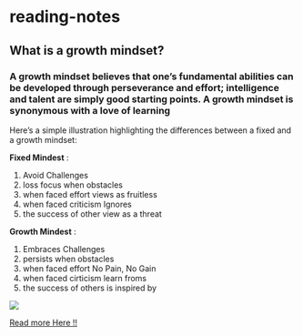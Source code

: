 # reading-notes
## What is a growth mindset?
### A growth mindset believes that one’s fundamental abilities can be developed through perseverance and effort; intelligence and talent are simply good starting points. A growth mindset is synonymous with a love of learning
Here’s a simple illustration highlighting the differences between a fixed and a growth mindset:

__Fixed Mindest__ : 
 
1. Avoid Challenges 
1. loss focus when obstacles 
1. when faced effort views as fruitless
1. when faced criticism Ignores 
 1. the success of other view as a threat 
 
 __Growth Mindest__ :
 
 1. Embraces Challenges 
 1. persists when obstacles 
 1. when faced effort No Pain, No Gain 
 1. when faced cirticism learn froms 
 1. the success of others is inspired by 
 
 
![](https://www.piperandgold.com/sites/default/files/pg.blogpostheadercassie.5.1.19-01.png)

 [ Read more Here !!](https://www.atlassian.com/blog/inside-atlassian/growth-mindset)
 
 
 
